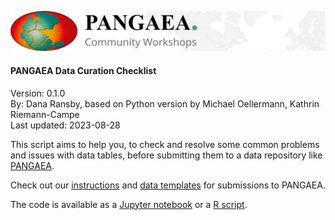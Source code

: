 ![PANGAEA Logo](../../banner.png)

#### PANGAEA Data Curation Checklist
Version: 0.1.0<br>
By: Dana Ransby, based on Python version by Michael Oellermann, Kathrin Riemann-Campe<br>
Last updated: 2023-08-28

This script aims to help you, to check and resolve some common problems and issues with data tables, before submitting them to a data repository like [PANGAEA](https://www.pangaea.de/submit/).

Check out our [instructions](https://wiki.pangaea.de/wiki/Data_submission) and [data templates](https://wiki.pangaea.de/wiki/Best_practice_manuals_and_templates) for submissions to PANGAEA.

The code is available as a [Jupyter notebook](Data_Curation_Checklist.ipynb) or a [R script](Data_curation_checklist.R).
